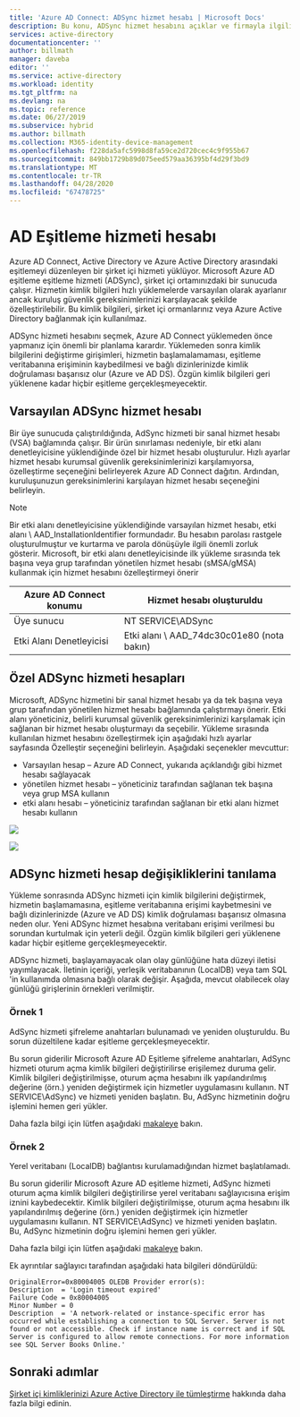 ```yaml
---
title: 'Azure AD Connect: ADSync hizmet hesabı | Microsoft Docs'
description: Bu konu, ADSync hizmet hesabını açıklar ve firmayla ilgili en iyi yöntemleri sağlar.
services: active-directory
documentationcenter: ''
author: billmath
manager: daveba
editor: ''
ms.service: active-directory
ms.workload: identity
ms.tgt_pltfrm: na
ms.devlang: na
ms.topic: reference
ms.date: 06/27/2019
ms.subservice: hybrid
ms.author: billmath
ms.collection: M365-identity-device-management
ms.openlocfilehash: f228da5afc5998d8fa59ce2d720cec4c9f955b67
ms.sourcegitcommit: 849bb1729b89d075eed579aa36395bf4d29f3bd9
ms.translationtype: MT
ms.contentlocale: tr-TR
ms.lasthandoff: 04/28/2020
ms.locfileid: "67478725"
---
```

# <a name="adsync-service-account"></a>AD Eşitleme hizmeti hesabı
Azure AD Connect, Active Directory ve Azure Active Directory arasındaki eşitlemeyi düzenleyen bir şirket içi hizmeti yüklüyor.  Microsoft Azure AD eşitleme eşitleme hizmeti (ADSync), şirket içi ortamınızdaki bir sunucuda çalışır.  Hizmetin kimlik bilgileri hızlı yüklemelerde varsayılan olarak ayarlanır ancak kuruluş güvenlik gereksinimlerinizi karşılayacak şekilde özelleştirilebilir.  Bu kimlik bilgileri, şirket içi ormanlarınız veya Azure Active Directory bağlanmak için kullanılmaz.

ADSync hizmeti hesabını seçmek, Azure AD Connect yüklemeden önce yapmanız için önemli bir planlama karardır.  Yüklemeden sonra kimlik bilgilerini değiştirme girişimleri, hizmetin başlamalamaması, eşitleme veritabanına erişiminin kaybedilmesi ve bağlı dizinlerinizde kimlik doğrulaması başarısız olur (Azure ve AD DS).  Özgün kimlik bilgileri geri yüklenene kadar hiçbir eşitleme gerçekleşmeyecektir.

## <a name="the-default-adsync-service-account"></a>Varsayılan ADSync hizmet hesabı

Bir üye sunucuda çalıştırıldığında, AdSync hizmeti bir sanal hizmet hesabı (VSA) bağlamında çalışır.  Bir ürün sınırlaması nedeniyle, bir etki alanı denetleyicisine yüklendiğinde özel bir hizmet hesabı oluşturulur.  Hızlı ayarlar hizmet hesabı kurumsal güvenlik gereksinimlerinizi karşılamıyorsa, özelleştirme seçeneğini belirleyerek Azure AD Connect dağıtın.  Ardından, kuruluşunuzun gereksinimlerini karşılayan hizmet hesabı seçeneğini belirleyin.

>[!NOTE]
>Bir etki alanı denetleyicisine yüklendiğinde varsayılan hizmet hesabı, etki alanı \ AAD_InstallationIdentifier formundadır.  Bu hesabın parolası rastgele oluşturulmuştur ve kurtarma ve parola dönüşüyle ilgili önemli zorluk gösterir.  Microsoft, bir etki alanı denetleyicisinde ilk yükleme sırasında tek başına veya grup tarafından yönetilen hizmet hesabı (sMSA/gMSA) kullanmak için hizmet hesabını özelleştirmeyi önerir

|Azure AD Connect konumu|Hizmet hesabı oluşturuldu|
|-----|-----|
|Üye sunucu|NT SERVICE\ADSync|
|Etki Alanı Denetleyicisi|Etki alanı \ AAD_74dc30c01e80 (nota bakın)|

## <a name="custom-adsync-service-accounts"></a>Özel ADSync hizmeti hesapları
Microsoft, ADSync hizmetini bir sanal hizmet hesabı ya da tek başına veya grup tarafından yönetilen hizmet hesabı bağlamında çalıştırmayı önerir.  Etki alanı yöneticiniz, belirli kurumsal güvenlik gereksinimlerinizi karşılamak için sağlanan bir hizmet hesabı oluşturmayı da seçebilir.   Yükleme sırasında kullanılan hizmet hesabını özelleştirmek için aşağıdaki hızlı ayarlar sayfasında Özelleştir seçeneğini belirleyin.   Aşağıdaki seçenekler mevcuttur:

- Varsayılan hesap – Azure AD Connect, yukarıda açıklandığı gibi hizmet hesabı sağlayacak
- yönetilen hizmet hesabı – yöneticiniz tarafından sağlanan tek başına veya grup MSA kullanın
- etki alanı hesabı – yöneticiniz tarafından sağlanan bir etki alanı hizmet hesabı kullanın

![](media/concept-adsync-service-account/adsync1.png)

![](media/concept-adsync-service-account/adsync2.png)

## <a name="diagnosing-adsync-service-account-changes"></a>ADSync hizmeti hesap değişikliklerini tanılama
Yükleme sonrasında ADSync hizmeti için kimlik bilgilerini değiştirmek, hizmetin başlamamasına, eşitleme veritabanına erişimi kaybetmesini ve bağlı dizinlerinizde (Azure ve AD DS) kimlik doğrulaması başarısız olmasına neden olur.  Yeni ADSync hizmet hesabına veritabanı erişimi verilmesi bu sorundan kurtulmak için yeterli değil. Özgün kimlik bilgileri geri yüklenene kadar hiçbir eşitleme gerçekleşmeyecektir.

ADSync hizmeti, başlayamayacak olan olay günlüğüne hata düzeyi iletisi yayımlayacak.  İletinin içeriği, yerleşik veritabanının (LocalDB) veya tam SQL 'in kullanımda olmasına bağlı olarak değişir.  Aşağıda, mevcut olabilecek olay günlüğü girişlerinin örnekleri verilmiştir.

### <a name="example-1"></a>Örnek 1

AdSync hizmeti şifreleme anahtarları bulunamadı ve yeniden oluşturuldu.  Bu sorun düzeltilene kadar eşitleme gerçekleşmeyecektir.

Bu sorun giderilir Microsoft Azure AD Eşitleme şifreleme anahtarları, AdSync hizmeti oturum açma kimlik bilgileri değiştirilirse erişilemez duruma gelir.  Kimlik bilgileri değiştirilmişse, oturum açma hesabını ilk yapılandırılmış değerine (örn.) yeniden değiştirmek için hizmetler uygulamasını kullanın. NT SERVICE\AdSync) ve hizmeti yeniden başlatın.  Bu, AdSync hizmetinin doğru işlemini hemen geri yükler.

Daha fazla bilgi için lütfen aşağıdaki [makaleye](https://go.microsoft.com/fwlink/?linkid=2086764) bakın.

### <a name="example-2"></a>Örnek 2

Yerel veritabanı (LocalDB) bağlantısı kurulamadığından hizmet başlatılamadı.

Bu sorun giderilir Microsoft Azure AD eşitleme hizmeti, AdSync hizmeti oturum açma kimlik bilgileri değiştirilirse yerel veritabanı sağlayıcısına erişim iznini kaybedecektir.  Kimlik bilgileri değiştirilmişse, oturum açma hesabını ilk yapılandırılmış değerine (örn.) yeniden değiştirmek için hizmetler uygulamasını kullanın. NT SERVICE\AdSync) ve hizmeti yeniden başlatın.  Bu, AdSync hizmetinin doğru işlemini hemen geri yükler.

Daha fazla bilgi için lütfen aşağıdaki [makaleye](https://go.microsoft.com/fwlink/?linkid=2086764) bakın.

Ek ayrıntılar sağlayıcı tarafından aşağıdaki hata bilgileri döndürüldü:
 

``` 
OriginalError=0x80004005 OLEDB Provider error(s): 
Description  = 'Login timeout expired'
Failure Code = 0x80004005
Minor Number = 0 
Description  = 'A network-related or instance-specific error has occurred while establishing a connection to SQL Server. Server is not found or not accessible. Check if instance name is correct and if SQL Server is configured to allow remote connections. For more information see SQL Server Books Online.'
```
## <a name="next-steps"></a>Sonraki adımlar
[Şirket içi kimliklerinizi Azure Active Directory ile tümleştirme](whatis-hybrid-identity.md) hakkında daha fazla bilgi edinin.